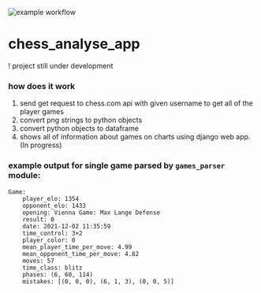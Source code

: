 ![example workflow](https://github.com/michalskibinski109/chess_analyse_app/actions/workflows/python-app.yml/badge.svg)

# chess_analyse_app

! project still under development

### how does it work

1. send get request to chess.com api with given username to get all of the player games
2. convert png strings to python objects
3. convert python objects to dataframe
4. shows all of information about games on charts using django web app. (In progress)

### example output for single game parsed by `games_parser` module:

```
Game:
    player_elo: 1354
    opponent_elo: 1433
    opening: Vienna Game: Max Lange Defense
    result: 0
    date: 2021-12-02 11:35:59
    time_control: 3+2
    player_color: 0
    mean_player_time_per_move: 4.99
    mean_opponent_time_per_move: 4.82
    moves: 57
    time_class: blitz
    phases: (6, 60, 114)
    mistakes: [(0, 0, 0), (6, 1, 3), (0, 0, 5)]
```
